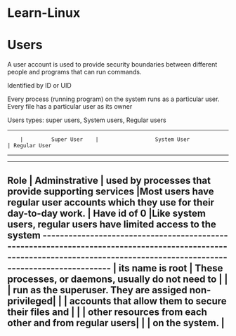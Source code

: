 # Learn-Linux

# Users
A user account is used to provide security boundaries between different people and programs that
can run commands.

Identified by ID or UID

Every process (running program) on the
system runs as a particular user. Every file has a particular user as its owner

Users types:
super users, 
            System users,
                         Regular users
                         
------------------------------------------------------------------------------------------------------------------------------------------------------------------------
        |         Super User    |                  System User                          | Regular User
------------------------------------------------------------------------------------------------------------------------------------------------------------------------
-------------------------------------------------------------------------------------------------------------------------------------------------------------------------
Role  |  Adminstrative        | used by processes that provide supporting services    |Most users have regular user accounts which they use for their day-to-day work.         |   Have id of 0                                                                |Like system users, regular users have limited access to the system
-------------------------------------------------------------------------------------------------------------------------------------------------------------------------         |  its name is root     | These processes, or daemons, usually do not need to   |
        |                       |  run as the superuser. They are assiged non-privileged|
        |                       | accounts that allow them to secure their files and    |
        |                       | other resources from each other and from regular users|
        |                       |  on the system.                                       |    
-------------------------------------------------------------------------------------------------------------------------------------------------------------------------
